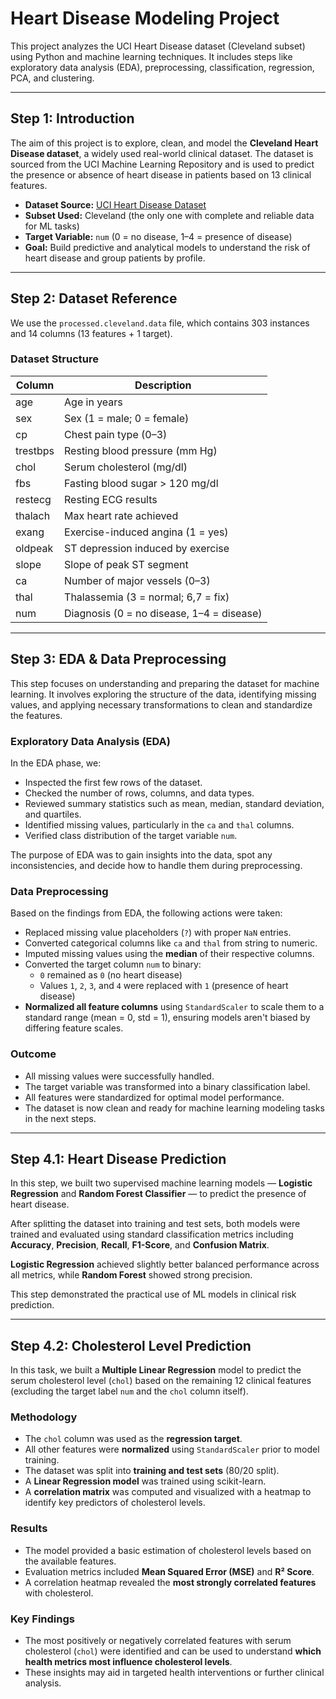 # Heart Disease Modeling Project

This project analyzes the UCI Heart Disease dataset (Cleveland subset) using Python and machine learning techniques. It includes steps like exploratory data analysis (EDA), preprocessing, classification, regression, PCA, and clustering.

---

##  Step 1: Introduction

The aim of this project is to explore, clean, and model the **Cleveland Heart Disease dataset**, a widely used real-world clinical dataset. The dataset is sourced from the UCI Machine Learning Repository and is used to predict the presence or absence of heart disease in patients based on 13 clinical features.

- **Dataset Source:** [UCI Heart Disease Dataset](https://archive.ics.uci.edu/dataset/45/heart+disease)
- **Subset Used:** Cleveland (the only one with complete and reliable data for ML tasks)
- **Target Variable:** `num` (0 = no disease, 1–4 = presence of disease)
- **Goal:** Build predictive and analytical models to understand the risk of heart disease and group patients by profile.

---

##  Step 2: Dataset Reference

We use the `processed.cleveland.data` file, which contains 303 instances and 14 columns (13 features + 1 target).

### Dataset Structure

| Column      | Description                       |
|-------------|-----------------------------------|
| age         | Age in years                      |
| sex         | Sex (1 = male; 0 = female)        |
| cp          | Chest pain type (0–3)             |
| trestbps    | Resting blood pressure (mm Hg)    |
| chol        | Serum cholesterol (mg/dl)         |
| fbs         | Fasting blood sugar > 120 mg/dl   |
| restecg     | Resting ECG results               |
| thalach     | Max heart rate achieved           |
| exang       | Exercise-induced angina (1 = yes) |
| oldpeak     | ST depression induced by exercise |
| slope       | Slope of peak ST segment          |
| ca          | Number of major vessels (0–3)     |
| thal        | Thalassemia (3 = normal; 6,7 = fix)|
| num         | Diagnosis (0 = no disease, 1–4 = disease) |

---

##  Step 3: EDA & Data Preprocessing

This step focuses on understanding and preparing the dataset for machine learning. It involves exploring the structure of the data, identifying missing values, and applying necessary transformations to clean and standardize the features.

### Exploratory Data Analysis (EDA)

In the EDA phase, we:

- Inspected the first few rows of the dataset.
- Checked the number of rows, columns, and data types.
- Reviewed summary statistics such as mean, median, standard deviation, and quartiles.
- Identified missing values, particularly in the `ca` and `thal` columns.
- Verified class distribution of the target variable `num`.

The purpose of EDA was to gain insights into the data, spot any inconsistencies, and decide how to handle them during preprocessing.


### Data Preprocessing

Based on the findings from EDA, the following actions were taken:

- Replaced missing value placeholders (`?`) with proper `NaN` entries.
- Converted categorical columns like `ca` and `thal` from string to numeric.
- Imputed missing values using the **median** of their respective columns.
- Converted the target column `num` to binary:
  - `0` remained as `0` (no heart disease)
  - Values `1`, `2`, `3`, and `4` were replaced with `1` (presence of heart disease)
- **Normalized all feature columns** using `StandardScaler` to scale them to a standard range (mean = 0, std = 1), ensuring models aren't biased by differing feature scales.

###  Outcome

- All missing values were successfully handled.
- The target variable was transformed into a binary classification label.
- All features were standardized for optimal model performance.
- The dataset is now clean and ready for machine learning modeling tasks in the next steps.

---

##  Step 4.1: Heart Disease Prediction

In this step, we built two supervised machine learning models — **Logistic Regression** and **Random Forest Classifier** — to predict the presence of heart disease.

After splitting the dataset into training and test sets, both models were trained and evaluated using standard classification metrics including **Accuracy**, **Precision**, **Recall**, **F1-Score**, and **Confusion Matrix**.

**Logistic Regression** achieved slightly better balanced performance across all metrics, while **Random Forest** showed strong precision.

This step demonstrated the practical use of ML models in clinical risk prediction.

---

##  Step 4.2: Cholesterol Level Prediction

In this task, we built a **Multiple Linear Regression** model to predict the serum cholesterol level (`chol`) based on the remaining 12 clinical features (excluding the target label `num` and the `chol` column itself).

###  Methodology

- The `chol` column was used as the **regression target**.
- All other features were **normalized** using `StandardScaler` prior to model training.
- The dataset was split into **training and test sets** (80/20 split).
- A **Linear Regression model** was trained using scikit-learn.
- A **correlation matrix** was computed and visualized with a heatmap to identify key predictors of cholesterol levels.

### Results

- The model provided a basic estimation of cholesterol levels based on the available features.
- Evaluation metrics included **Mean Squared Error (MSE)** and **R² Score**.
- A correlation heatmap revealed the **most strongly correlated features** with cholesterol.

###  Key Findings

- The most positively or negatively correlated features with serum cholesterol (`chol`) were identified and can be used to understand **which health metrics most influence cholesterol levels**.
- These insights may aid in targeted health interventions or further clinical analysis.
